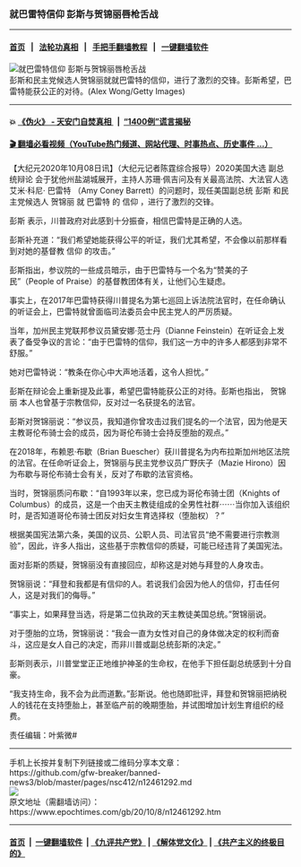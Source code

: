 ### 就巴雷特信仰 彭斯与贺锦丽唇枪舌战
------------------------

#### [首页](https://github.com/gfw-breaker/banned-news3/blob/master/README.md) &nbsp;&nbsp;|&nbsp;&nbsp; [法轮功真相](https://github.com/begood0513/basic/blob/master/README.md)  &nbsp;&nbsp;|&nbsp;&nbsp; [手把手翻墙教程](https://github.com/gfw-breaker/guides/wiki)  &nbsp;&nbsp;|&nbsp;&nbsp; [一键翻墙软件](https://github.com/gfw-breaker/nogfw/blob/master/README.md)  



<div><img alt="就巴雷特信仰 彭斯与贺锦丽唇枪舌战" class="attachment-djy_600_400 size-djy_600_400 wp-post-image" src="https://i.epochtimes.com/assets/uploads/2020/10/GettyImages-1279073901-600x400.jpg"/>
<div class="caption">
 彭斯和民主党候选人贺锦丽就就巴雷特的信仰，进行了激烈的交锋。彭斯希望，巴雷特能获公正的对待。(Alex Wong/Getty Images)
</div></div><hr/>

#### 💥 [《伪火》 - 天安门自焚真相 ](http://158.247.195.190:10000/videos/blog/weihuo.html)&nbsp; |&nbsp; [“1400例”谎言揭秘  ](http://158.247.195.190:10000/videos/blog/jiexi1400.html)

#### [ 🎬  翻墙必看视频（YouTube热门频道、网站代理、时事热点、历史事件 ...）](https://github.com/gfw-breaker/links/blob/master/banned.md)

<div><p>
 【大纪元2020年10月08日讯】（大纪元记者陈霆综合报导）2020美国大选
 <ok href="https://www.epochtimes.com/gb/tag/%E5%89%AF%E6%80%BB%E7%BB%9F%E8%BE%A9%E8%AE%BA.html">
  副总统辩论
 </ok>
 会于犹他州盐湖城展开，主持人苏珊·佩吉问及有关最高法院、大法官人选艾米·科尼·
 <ok href="https://www.epochtimes.com/gb/tag/%E5%B7%B4%E9%9B%B7%E7%89%B9.html">
  巴雷特
 </ok>
 （Amy Coney Barrett）的问题时，现任美国副总统
 <ok href="https://www.epochtimes.com/gb/tag/%E5%BD%AD%E6%96%AF.html">
  彭斯
 </ok>
 和民主党候选人
 <ok href="https://www.epochtimes.com/gb/tag/%E8%B4%BA%E9%94%A6%E4%B8%BD.html">
  贺锦丽
 </ok>
 就
 <ok href="https://www.epochtimes.com/gb/tag/%E5%B7%B4%E9%9B%B7%E7%89%B9.html">
  巴雷特
 </ok>
 的
 <ok href="https://www.epochtimes.com/gb/tag/%E4%BF%A1%E4%BB%B0.html">
  信仰
 </ok>
 ，进行了激烈的交锋。
</p>
<p>
 <ok href="https://www.epochtimes.com/gb/tag/%E5%BD%AD%E6%96%AF.html">
  彭斯
 </ok>
 表示，川普政府对此感到十分振奋，相信巴雷特是正确的人选。
</p>
<p>
 彭斯补充道：“我们希望她能获得公平的听证，我们尤其希望，不会像以前那样看到对她的基督教
 <ok href="https://www.epochtimes.com/gb/tag/%E4%BF%A1%E4%BB%B0.html">
  信仰
 </ok>
 的攻击。”
</p>
<p>
 彭斯指出，参议院的一些成员暗示，由于巴雷特与一个名为“赞美的子民”（People of Praise）的基督教团体有关，让他们心生疑虑。
</p>
<p>
 事实上，在2017年巴雷特获得川普提名为第七巡回上诉法院法官时，在任命确认的听证会上，巴雷特就曾面临司法委员会中民主党人的严厉质疑。
</p>
<p>
 当年，加州民主党联邦参议员黛安娜·范士丹（Dianne Feinstein）在听证会上发表了备受争议的言论：“由于巴雷特的信仰，我们这一方中的许多人都感到非常不舒服。”
</p>
<p>
 她对巴雷特说：“教条在你心中大声地活着，这令人担忧。”
</p>
<p>
 彭斯在辩论会上重新提及此事，希望巴雷特能获公正的对待。彭斯也指出，
 <ok href="https://www.epochtimes.com/gb/tag/%E8%B4%BA%E9%94%A6%E4%B8%BD.html">
  贺锦丽
 </ok>
 本人也曾基于宗教信仰，反对过一名获提名的法官。
</p>
<p>
 彭斯对贺锦丽说：“参议员，我知道你曾攻击过我们提名的一个法官，因为他是天主教哥伦布骑士会的成员，因为哥伦布骑士会持反堕胎的观点。”
</p>
<p>
 在2018年，布赖恩·布歇（Brian Buescher）获川普提名为内布拉斯加州地区法院的法官。在任命听证会上，贺锦丽与民主党参议员广野庆子（Mazie Hirono）因为布歇与哥伦布骑士会有关，反对了布歇的法官资格。
</p>
<p>
 当时，贺锦丽质问布歇：“自1993年以来，您已成为哥伦布骑士团（Knights of Columbus）的成员，这是一个由天主教徒组成的全男性社群⋯⋯当你加入该组织时，是否知道哥伦布骑士团反对妇女生育选择权（堕胎权）？”
</p>
<p>
 根据美国宪法第六条，美国的议员、公职人员、司法官员“绝不需要进行宗教测验”，因此，许多人指出，这些基于宗教信仰的质疑，可能已经违背了美国宪法。
</p>
<p>
 面对彭斯的质疑，贺锦丽没有直接回应，却称这是对她与拜登的人身攻击。
</p>
<p>
 贺锦丽说：“拜登和我都是有信仰的人。若说我们会因为他人的信仰，打击任何人，这是对我们的侮辱。”
</p>
<p>
 “事实上，如果拜登当选，将是第二位执政的天主教徒美国总统。”贺锦丽说。
</p>
<p>
 对于堕胎的立场，贺锦丽说：“我会一直为女性对自己的身体做决定的权利而奋斗，这应是女人自己的决定，而非川普或副总统彭斯的决定。”
</p>
<p>
 彭斯则表示，川普堂堂正正地维护神圣的生命权，在他手下担任副总统感到十分自豪。
</p>
<p>
 “我支持生命，我不会为此而道歉。”彭斯说。他也随即批评，拜登和贺锦丽把纳税人的钱花在支持堕胎上，甚至临产前的晚期堕胎，并试图增加计划生育组织的经费。
</p>
<p>
 责任编辑：叶紫微#
</p>
</div>
<hr/>
手机上长按并复制下列链接或二维码分享本文章：<br/>
https://github.com/gfw-breaker/banned-news3/blob/master/pages/nsc412/n12461292.md <br/>
<a href='https://github.com/gfw-breaker/banned-news3/blob/master/pages/nsc412/n12461292.md'><img src='https://github.com/gfw-breaker/banned-news3/blob/master/pages/nsc412/n12461292.md.png'/></a> <br/>
原文地址（需翻墙访问）：https://www.epochtimes.com/gb/20/10/8/n12461292.htm


------------------------
#### [首页](https://github.com/gfw-breaker/banned-news3/blob/master/README.md) &nbsp;|&nbsp; [一键翻墙软件](https://github.com/gfw-breaker/nogfw/blob/master/README.md) &nbsp;| [《九评共产党》](https://github.com/gfw-breaker/9ping.md/blob/master/README.md#九评之一评共产党是什么) | [《解体党文化》](https://github.com/gfw-breaker/jtdwh.md/blob/master/README.md) | [《共产主义的终极目的》](https://github.com/gfw-breaker/gczydzjmd.md/blob/master/README.md)


<img src='http://gfw-breaker.win/banned-news3/pages/nsc412/n12461292.md' width='0px' height='0px'/>